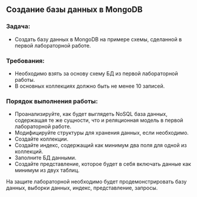 ## Создание базы данных в MongoDB

### Задача:

- Создать базу данных в MongoDB на примере схемы, сделанной в первой лабораторной работе.

### Требования:

- Необходимо взять за основу схему БД из первой лабораторной работы.
- В основных коллекциях должно быть не менее 10 записей.

### Порядок выполнения работы:

- Проанализируйте, как будет выглядеть NoSQL база данных, содержащая те же сущности, что и реляционная модель в первой
  лабораторной работе.
- Модифицируйте структуры для хранения данных, если необходимо.
- Создайте коллекции.
- Создайте индекс, содержащий как минимум два поля для одной из коллекций.
- Заполните БД данными.
- Создайте представление, которое будет в себя включать данные как минимум из двух таблиц.

На защите лабораторной необходимо будет продемонстрировать базу данных, выборки данных, индекс, представление, запросы.

